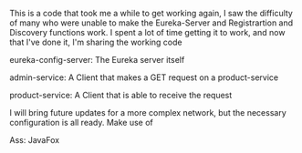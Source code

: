 This is a code that took me a while to get working again, I saw the difficulty of many who were unable to make the Eureka-Server and Registrartion and Discovery functions work. I spent a lot of time getting it to work, and now that I've done it, I'm sharing the working code

eureka-config-server: The Eureka server itself

admin-service: A Client that makes a GET request on a product-service

product-service: A Client that is able to receive the request




I will bring future updates for a more complex network, but the necessary configuration is all ready.
Make use of


Ass: JavaFox
